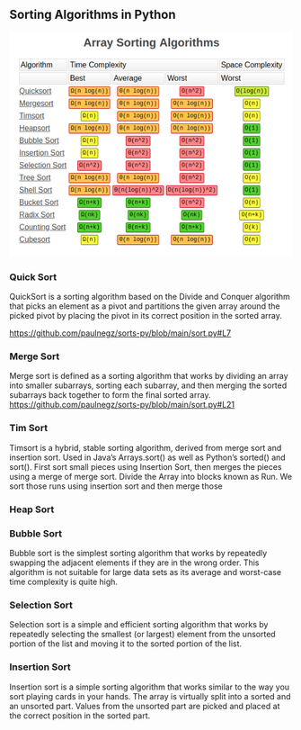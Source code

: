 ## Sorting Algorithms in Python

![alt text](https://github.com/paulnegz/sorts-py/blob/main/img/sorts.png)


### Quick Sort 

QuickSort is a sorting algorithm based on the Divide and Conquer algorithm that picks an element as a pivot and partitions the given array around the picked pivot by placing the pivot in its correct position in the sorted array.

 https://github.com/paulnegz/sorts-py/blob/main/sort.py#L7


### Merge Sort

Merge sort is defined as a sorting algorithm that works by dividing an array into smaller subarrays, sorting each subarray, and then merging the sorted subarrays back together to form the final sorted array.
 https://github.com/paulnegz/sorts-py/blob/main/sort.py#L21


### Tim Sort

Timsort is a hybrid, stable sorting algorithm, derived from merge sort and insertion sort.
Used in Java’s Arrays.sort() as well as Python’s sorted() and sort().
First sort small pieces using Insertion Sort, then merges the pieces using a merge of merge sort. Divide the Array into blocks known as Run. We sort those runs using insertion sort and then merge those 
 

### Heap Sort



### Bubble Sort

Bubble sort is the simplest sorting algorithm that works by repeatedly swapping the adjacent elements if they are in the wrong order. This algorithm is not suitable for large data sets as its average and worst-case time complexity is quite high.


### Selection Sort

Selection sort is a simple and efficient sorting algorithm that works by repeatedly selecting the smallest (or largest) element from the unsorted portion of the list and moving it to the sorted portion of the list. 


### Insertion Sort

Insertion sort is a simple sorting algorithm that works similar to the way you sort playing cards in your hands. The array is virtually split into a sorted and an unsorted part. Values from the unsorted part are picked and placed at the correct position in the sorted part.
